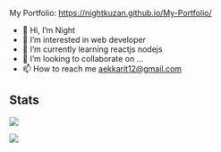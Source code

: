 My Portfolio: https://nightkuzan.github.io/My-Portfolio/
- 👋 Hi, I’m Night
- 👀 I’m interested in web developer
- 🌱 I’m currently learning reactjs nodejs
- 💞️ I’m looking to collaborate on ...
- 📫 How to reach me aekkarit12@gmail.com

<!---
nightkuzan/nightkuzan is a ✨ special ✨ repository because its `README.md` (this file) appears on your GitHub profile.
You can click the Preview link to take a look at your changes.
--->
## Stats
![](https://github.com/nightkuzan/github-stat/blob/master/generated/overview.svg#gh-dark-mode-only)
<!-- ![](https://raw.githubusercontent.com/nightkuzan/github-stats/master/generated/overview.svg#gh-light-mode-only) -->
![](https://github.com/nightkuzan/github-stat/blob/master/generated/languages.svg#gh-dark-mode-only)
<!-- ![](https://raw.githubusercontent.com/nightkuzan/github-stats/master/generated/languages.svg#gh-light-mode-only) -->
